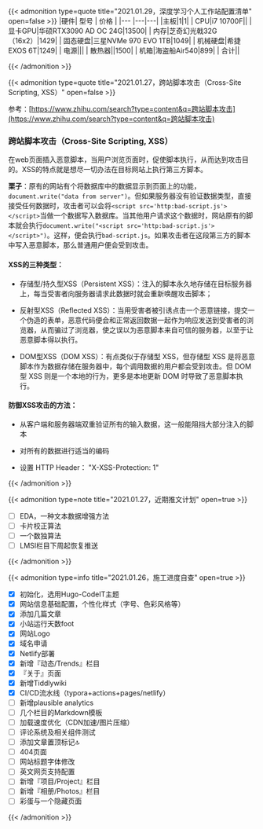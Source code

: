 # 


{{< admonition type=quote title="2021.01.29，深度学习个人工作站配置清单" open=false >}}
|硬件| 型号 | 价格 |
|--- |---|---|
|主板|1|1|
| CPU|i7 10700F||
| 显卡GPU|华硕RTX3090 AD OC 24G|13500|
| 内存|芝奇幻光戟32G（16x2）|1429|
| 固态硬盘|三星NVMe 970 EVO 1TB|1049|
| 机械硬盘|希捷EXOS 6T|1249|
| 电源|||
| 散热器||1500|
| 机箱|海盗船Air540|899|
| 合计||

{{< /admonition >}}



{{< admonition type=quote title="2021.01.27，跨站脚本攻击（Cross-Site Scripting, XSS）" open=false >}}

参考：[https://www.zhihu.com/search?type=content&q=跨站脚本攻击](https://www.zhihu.com/search?type=content&q=跨站脚本攻击)

### 跨站脚本攻击（Cross-Site Scripting, XSS）

在web页面插入恶意脚本，当用户浏览页面时，促使脚本执行，从而达到攻击目的。XSS的特点就是想尽一切办法在目标网站上执行第三方脚本。

**栗子**：原有的网站有个将数据库中的数据显示到页面上的功能，`document.write("data from server")`。但如果服务器没有验证数据类型，直接接受任何数据时，攻击者可以会将`<script src='http:bad-script.js'></script>`当做一个数据写入数据库。当其他用户请求这个数据时，网站原有的脚本就会执行`document.write("<script src='http:bad-script.js'></script>")`。这样，便会执行`bad-script.js`。如果攻击者在这段第三方的脚本中写入恶意脚本，那么普通用户便会受到攻击。

#### XSS的三种类型：

- 存储型/持久型XSS（Persistent XSS）：注入的脚本永久地存储在目标服务器上，每当受害者向服务器请求此数据时就会重新唤醒攻击脚本；

- 反射型XSS（Reflected XSS）：当用受害者被引诱点击一个恶意链接，提交一个伪造的表单，恶意代码便会和正常返回数据一起作为响应发送到受害者的浏览器，从而骗过了浏览器，使之误以为恶意脚本来自可信的服务器，以至于让恶意脚本得以执行。

- DOM型XSS（DOM XSS）：有点类似于存储型 XSS，但存储型 XSS 是将恶意脚本作为数据存储在服务器中，每个调用数据的用户都会受到攻击。但 DOM 型 XSS 则是一个本地的行为，更多是本地更新 DOM 时导致了恶意脚本执行。

#### 防御XSS攻击的方法：

- 从客户端和服务器端双重验证所有的输入数据，这一般能阻挡大部分注入的脚本

- 对所有的数据进行适当的编码
- 设置 HTTP Header： "X-XSS-Protection: 1"

{{< /admonition >}}



{{< admonition type=note title="2021.01.27，近期推文计划" open=true >}}

- [ ] EDA，一种文本数据增强方法
- [ ] 卡片校正算法
- [ ] 一个数独算法
- [ ] LMSI栏目下周起恢复推送

{{< /admonition >}}



{{< admonition type=info title="2021.01.26，施工进度自查" open=true >}}

- [x] 初始化，选用Hugo-CodeIT主题
- [x] 网站信息基础配置，个性化样式（字号、色彩风格等）
- [x] 添加几篇文章
- [x] 小站运行天数foot
- [x] 网站Logo  
- [x] 域名申请
- [x] Netlify部署
- [x] 新增『动态/Trends』栏目
- [x] 『关于』页面
- [x] 新增Tiddlywiki
- [x] CI/CD流水线（typora+actions+pages/netlify）
- [ ] 新增plausible analytics
- [ ] 几个栏目的Markdown模板
- [ ] 加载速度优化（CDN加速/图片压缩）
- [ ] 评论系统及相关组件测试
- [ ] 添加文章置顶标记🔝
- [ ] 404页面
- [ ] 网站标题字体修改
- [ ] 英文网页支持配置
- [ ] 新增『项目/Project』栏目
- [ ] 新增『相册/Photos』栏目
- [ ] 彩蛋与一个隐藏页面

{{< /admonition >}}










